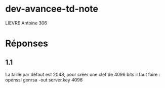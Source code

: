 # dev-avancee-td-note

LIEVRE Antoine 306

# Réponses

## 1.1

La taille par défaut est 2048, pour créer une clef de 4096 bits il faut faire : openssl genrsa -out server.key 4096